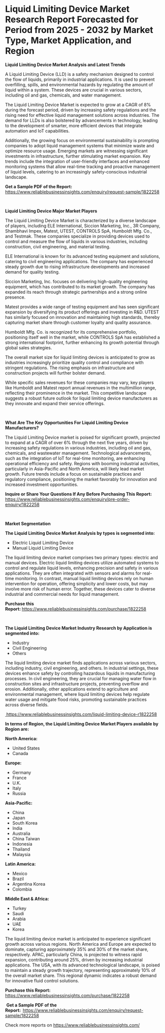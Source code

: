 <p><h1>Liquid Limiting Device Market Research Report Forecasted for Period from 2025 -  2032 by Market Type, Market Application, and Region</h1></p><p><strong>Liquid Limiting Device Market Analysis and Latest Trends</strong></p>
<p><p>A Liquid Limiting Device (LLD) is a safety mechanism designed to control the flow of liquids, primarily in industrial applications. It is used to prevent overfilling, spills, and environmental hazards by regulating the amount of liquid within a system. These devices are crucial in various sectors, including oil and gas, chemicals, and water management.</p><p>The Liquid Limiting Device Market is expected to grow at a CAGR of 8% during the forecast period, driven by increasing safety regulations and the rising need for effective liquid management solutions across industries. The demand for LLDs is also bolstered by advancements in technology, leading to the development of smarter, more efficient devices that integrate automation and IoT capabilities. </p><p>Additionally, the growing focus on environmental sustainability is prompting companies to adopt liquid management systems that minimize waste and optimize resource usage. Emerging markets are witnessing significant investments in infrastructure, further stimulating market expansion. Key trends include the integration of user-friendly interfaces and enhanced monitoring systems that allow real-time tracking and proactive management of liquid levels, catering to an increasingly safety-conscious industrial landscape.</p></p>
<p><strong>Get a Sample PDF of the Report:&nbsp;</strong> <a href="https://www.reliablebusinessinsights.com/enquiry/request-sample/1822258?utm_campaign=101&utm_medium=2&utm_source=Github&utm_content=ia&utm_term=27022025&utm_id=liquid-limiting-device">https://www.reliablebusinessinsights.com/enquiry/request-sample/1822258</a></p>
<p>&nbsp;</p>
<p><strong>Liquid Limiting Device Major Market Players</strong></p>
<p><p>The Liquid Limiting Device Market is characterized by a diverse landscape of players, including ELE International, Siccion Marketing, Inc., 3R Company, Shambhavi Impex, Matest, UTEST, CONTROLS SpA, Humboldt Mfg. Co., and Testmak. These companies specialize in providing devices used to control and measure the flow of liquids in various industries, including construction, civil engineering, and material testing.</p><p>ELE International is known for its advanced testing equipment and solutions, catering to civil engineering applications. The company has experienced steady growth due to rising infrastructure developments and increased demand for quality testing. </p><p>Siccion Marketing, Inc. focuses on delivering high-quality engineering equipment, which has contributed to its market growth. The company has expanded its reach through strategic partnerships and a strong online presence.</p><p>Matest provides a wide range of testing equipment and has seen significant expansion by diversifying its product offerings and investing in R&D. UTEST has similarly focused on innovation and maintaining high standards, thereby capturing market share through customer loyalty and quality assurance.</p><p>Humboldt Mfg. Co. is recognized for its comprehensive portfolio, positioning itself well in the market, while CONTROLS SpA has established a strong international footprint, further enhancing its growth potential through global sales strategies.</p><p>The overall market size for liquid limiting devices is anticipated to grow as industries increasingly prioritize quality control and compliance with stringent regulations. The rising emphasis on infrastructure and construction projects will further bolster demand.</p><p>While specific sales revenues for these companies may vary, key players like Humboldt and Matest report annual revenues in the multimillion range, reflecting their prominence in the market. This competitive landscape suggests a robust future outlook for liquid limiting device manufacturers as they innovate and expand their service offerings.</p></p>
<p>&nbsp;</p>
<p><strong>What Are The Key Opportunities For Liquid Limiting Device Manufacturers?</strong></p>
<p><p>The Liquid Limiting Device market is poised for significant growth, projected to expand at a CAGR of over 6% through the next five years, driven by increasing safety regulations in various industries, including oil and gas, chemicals, and wastewater management. Technological advancements, such as the integration of IoT for real-time monitoring, are enhancing operational efficiency and safety. Regions with booming industrial activities, particularly in Asia-Pacific and North America, will likely lead market growth. Future trends include a focus on sustainable practices and regulatory compliance, positioning the market favorably for innovation and increased investment opportunities.</p></p>
<p><strong>Inquire or Share Your Questions If Any Before Purchasing This Report:</strong> <a href="https://www.reliablebusinessinsights.com/enquiry/pre-order-enquiry/1822258?utm_campaign=101&utm_medium=2&utm_source=Github&utm_content=ia&utm_term=27022025&utm_id=liquid-limiting-device">https://www.reliablebusinessinsights.com/enquiry/pre-order-enquiry/1822258</a></p>
<p>&nbsp;</p>
<p><strong>Market Segmentation</strong></p>
<p><strong>The Liquid Limiting Device Market Analysis by types is segmented into:</strong></p>
<p><ul><li>Electric Liquid Limiting Device</li><li>Manual Liquid Limiting Device</li></ul></p>
<p><p>The liquid limiting device market comprises two primary types: electric and manual devices. Electric liquid limiting devices utilize automated systems to control and regulate liquid levels, enhancing precision and safety in various applications. They are often integrated with sensors and alarms for real-time monitoring. In contrast, manual liquid limiting devices rely on human intervention for operation, offering simplicity and lower costs, but may involve more risk of human error. Together, these devices cater to diverse industrial and commercial needs for liquid management.</p></p>
<p><strong>Purchase this Report:&nbsp;</strong><a href="https://www.reliablebusinessinsights.com/purchase/1822258?utm_campaign=101&utm_medium=2&utm_source=Github&utm_content=ia&utm_term=27022025&utm_id=liquid-limiting-device">https://www.reliablebusinessinsights.com/purchase/1822258</a></p>
<p>&nbsp;</p>
<p><strong>The Liquid Limiting Device Market Industry Research by Application is segmented into:</strong></p>
<p><ul><li>Industry</li><li>Civil Engineering</li><li>Others</li></ul></p>
<p><p>The liquid limiting device market finds applications across various sectors, including industry, civil engineering, and others. In industrial settings, these devices enhance safety by controlling hazardous liquids in manufacturing processes. In civil engineering, they are crucial for managing water flow in construction sites and infrastructure projects, preventing overflow and erosion. Additionally, other applications extend to agriculture and environmental management, where liquid limiting devices help regulate water usage and mitigate flood risks, promoting sustainable practices across diverse fields.</p></p>
<p><a href="https://www.reliablebusinessinsights.com/liquid-limiting-device-r1822258?utm_campaign=101&utm_medium=2&utm_source=Github&utm_content=ia&utm_term=27022025&utm_id=liquid-limiting-device">&nbsp;https://www.reliablebusinessinsights.com/liquid-limiting-device-r1822258</a></p>
<p><strong>In terms of Region, the Liquid Limiting Device Market Players available by Region are:</strong></p>
<p>
    <p> <strong> North America: </strong>
        <ul>
            <li>United States</li>
            <li>Canada</li>
        </ul>
        </p> 
    <p> <strong> Europe: </strong>
        <ul>
            <li>Germany</li>
            <li>France</li>
            <li>U.K.</li>
            <li>Italy</li>
            <li>Russia</li>
        </ul>
        </p> 
    <p> <strong> Asia-Pacific: </strong>
        <ul>
            <li>China</li>
            <li>Japan</li>
            <li>South Korea</li>
            <li>India</li>
            <li>Australia</li>
            <li>China Taiwan</li>
            <li>Indonesia</li>
            <li>Thailand</li>
            <li>Malaysia</li>
        </ul>
        </p> 
    <p> <strong> Latin America: </strong>
        <ul>
            <li>Mexico</li>
            <li>Brazil</li>
            <li>Argentina Korea</li>
            <li>Colombia</li>
        </ul>
        </p> 
    <p> <strong> Middle East & Africa: </strong>
        <ul>
            <li>Turkey</li>
            <li>Saudi</li>
            <li>Arabia</li>
            <li>UAE</li>
            <li>Korea</li>
        </ul>
    </p>
    </p>
<p><p>The liquid limiting device market is anticipated to experience significant growth across various regions. North America and Europe are expected to dominate, capturing approximately 35% and 30% of the market share, respectively. APAC, particularly China, is projected to witness rapid expansion, contributing around 25%, driven by increasing industrial applications. The USA, with its advanced technological landscape, is poised to maintain a steady growth trajectory, representing approximately 10% of the overall market share. This regional dynamic indicates a robust demand for innovative fluid control solutions.</p></p>
<p><strong>Purchase this Report: </strong><a href="https://www.reliablebusinessinsights.com/purchase/1822258?utm_campaign=101&utm_medium=2&utm_source=Github&utm_content=ia&utm_term=27022025&utm_id=liquid-limiting-device">https://www.reliablebusinessinsights.com/purchase/1822258</a></p>
<p>&nbsp;<strong>Get a Sample PDF of the Report:&nbsp;&nbsp;</strong><a href="https://www.reliablebusinessinsights.com/enquiry/request-sample/1822258?utm_campaign=101&utm_medium=2&utm_source=Github&utm_content=ia&utm_term=27022025&utm_id=liquid-limiting-device">https://www.reliablebusinessinsights.com/enquiry/request-sample/1822258</a></p>
<p><strong></strong></p>
<p>Check more reports on <a href="https://www.reliablebusinessinsights.com/?utm_campaign=101&utm_medium=2&utm_source=Github&utm_content=ia&utm_term=27022025&utm_id=liquid-limiting-device">https://www.reliablebusinessinsights.com/</a></p>
